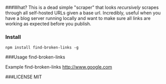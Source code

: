 ###What?
This is a dead simple "scraper" that looks *recursively* scrapes through all self-hosted URLs given a base url. Incredibly, useful when you have a blog server running locally and want to make sure all links are working as expected before you publish.

### Install
    npm install find-broken-links -g

###Usage
    find-broken-links <url>

Example
    find-broken-links http://www.google.com


###LICENSE
    MIT
